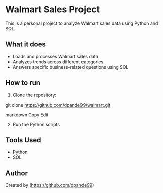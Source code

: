 # Walmart Sales Project

This is a personal project to analyze Walmart sales data using Python and SQL.

## What it does

- Loads and processes Walmart sales data
- Analyzes trends across different categories
- Answers specific business-related questions using SQL

## How to run

1. Clone the repository:

git clone https://github.com/dpande99/walmart.git

markdown
Copy
Edit

2. Run the Python scripts 

## Tools Used

- Python
- SQL

## Author

Created by (https://github.com/dpande99)
